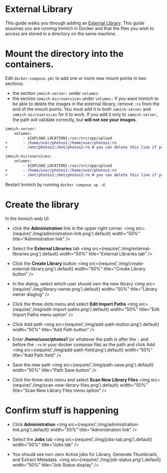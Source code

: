 # External Library

This guide walks you through adding an [External Library](/docs/features/libraries#external-libraries).
This guide assumes you are running Immich in Docker and that the files you wish to access are stored
in a directory on the same machine.

# Mount the directory into the containers.

Edit `docker-compose.yml` to add one or more new mount points in two sections:
  - the section `immich-server:` under `volumes:`
  - the section `immich-microservices` under `volumes:`
If you want Immich to be able to delete the images in the external library, remove `:ro` from the end of the mount points. You must add it to both `immich-server` and `immich-microservices` for it to work. If you add it only to `immich-server`, the path will validate correctly, but **will not see your images**.

```diff
immich-server:
    volumes:
        - ${UPLOAD_LOCATION}:/usr/src/app/upload
+       - /home/user/photos1:/home/user/photos1:ro
+       - /mnt/photos2:/mnt/photos2:ro # you can delete this line if you only have one mount point, or you can add more lines if you have more than two

immich-microservices:
    volumes:
        - ${UPLOAD_LOCATION}:/usr/src/app/upload
+       - /home/user/photos1:/home/user/photos1:ro
+       - /mnt/photos2:/mnt/photos2:ro # you can delete this line if you only have one mount point, or you can add more lines if you have more than two
```

Restart Immich by running `docker compose up -d`.

# Create the library

In the Immich web UI:

- click the **Administration** link in the upper right corner.
  <img src={require('./img/administration-link.png').default} width="50%" title="Administration link" />

- Select the **External Libraries** tab
  <img src={require('./img/external-libraries.png').default} width="50%" title="External Libraries tab" />

- Click the **Create Library** button
  <img src={require('./img/create-external-library.png').default} width="50%" title="Create Library button" />

- In the dialog, select which user should own the new library
  <img src={require('./img/library-owner.png').default} width="50%" title="Library owner diaglog" />

- Click the three-dots menu and select **Edit Import Paths**
  <img src={require('./img/edit-import-paths.png').default} width="50%" title="Edit Import Paths menu option" />

- Click Add path
  <img src={require('./img/add-path-button.png').default} width="50%" title="Add Path button" />

- Enter **/home/user/photos1** (or whatever the path is after the `:` and before the `:ro` in your docker compose file) as the path and click Add
  <img src={require('./img/add-path-field.png').default} width="50%" title="Add Path field" />

- Save the new path
  <img src={require('./img/path-save.png').default} width="50%" title="Path Save button" />

- Click the three-dots menu and select **Scan New Library Files**
  <img src={require('./img/scan-new-library-files.png').default} width="50%" title="Scan New Library Files menu option" />

# Confirm stuff is happening

- Click **Administration**
  <img src={require('./img/administration-link.png').default} width="50%" title="Administration link" />

- Select the **Jobs** tab
  <img src={require('./img/jobs-tab.png').default} width="50%" title="Jobs tab" />

- You should see non-zero Active jobs for
  Library, Generate Thumbnails, and Extract Metadata.
  <img src={require('./img/job-status.png').default} width="50%" title="Job Status display" />
